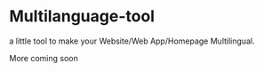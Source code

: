 # Multilanguage-tool

a little tool to make your Website/Web App/Homepage Multilingual.

More coming soon

